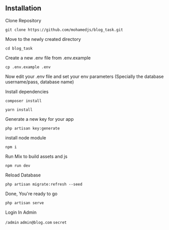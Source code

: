 ## Installation

Clone Repository

`git clone https://github.com/mohamedjs/blog_task.git`

Move to the newly created directory

`cd blog_task`

Create a new .env file from .env.example

`cp .env.example .env`

Now edit your .env file and set your env parameters (Specially the database username/pass, database name)

Install dependencies

`composer install`

`yarn install`

Generate a new key for your app

`php artisan key:generate`

install node module

`npm i`

Run Mix to build assets and js

`npm run dev`

Reload Database

`php artisan migrate:refresh --seed`

Done, You're ready to go

`php artisan serve`

Login In Admin

`/admin`
`admin@blog.com`
`secret`